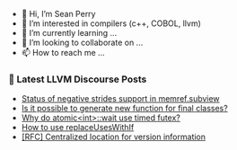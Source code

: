 - 👋 Hi, I’m Sean Perry
- 👀 I’m interested in compilers (c++, COBOL, llvm)
- 🌱 I’m currently learning ...
- 💞️ I’m looking to collaborate on ...
- 📫 How to reach me ...

<!---
s66perry/s66perry is a ✨ special ✨ repository because its `README.md` (this file) appears on your GitHub profile.
You can click the Preview link to take a look at your changes.
--->
### 📕 Latest LLVM Discourse Posts

<!-- DISCOURSE-LLVM:START -->
- [Status of negative strides support in memref.subview](https://discourse.llvm.org/t/status-of-negative-strides-support-in-memref-subview/65346#post_1)
- [Is it possible to generate new function for final classes?](https://discourse.llvm.org/t/is-it-possible-to-generate-new-function-for-final-classes/65342#post_1)
- [Why do atomic&lt;int&gt;::wait use timed futex?](https://discourse.llvm.org/t/why-do-atomic-int-wait-use-timed-futex/65341#post_1)
- [How to use replaceUsesWithIf](https://discourse.llvm.org/t/how-to-use-replaceuseswithif/65339#post_1)
- [[RFC] Centralized location for version information](https://discourse.llvm.org/t/rfc-centralized-location-for-version-information/65295#post_13)
<!-- DISCOURSE-LLVM:END -->
